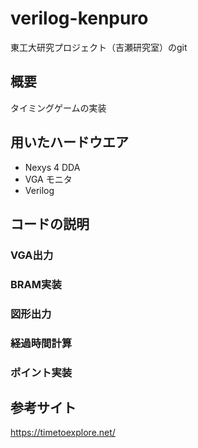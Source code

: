 # verilog-kenpuro

東工大研究プロジェクト（吉瀬研究室）のgit

## 概要
タイミングゲームの実装

## 用いたハードウエア
- Nexys 4 DDA
- VGA モニタ
- Verilog

## コードの説明

### VGA出力

### BRAM実装

### 図形出力

### 経過時間計算

### ポイント実装

## 参考サイト

https://timetoexplore.net/
